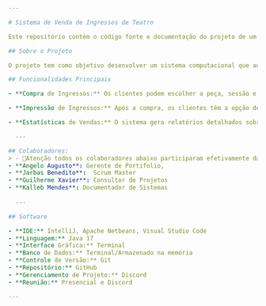 ```yaml
---

# Sistema de Venda de Ingressos de Teatro

Este repositório contém o código fonte e documentação do projeto de um sistema de venda de ingressos para um teatro fictício, desenvolvido como parte do Projeto Integrador do curso de Análise e Desenvolvimento de Sistemas/Engenharia de Software da Faculdade SENAI FATESG.

## Sobre o Projeto

O projeto tem como objetivo desenvolver um sistema computacional que automatize e gerencie a venda de ingressos para o Teatro ABC. O sistema permite aos clientes selecionar peças teatrais, sessões (manhã, tarde, noite) e áreas de assentos (plateia A, plateia B, camarote, frisa, balcão nobre) através de uma interface intuitiva. Além disso, oferece funcionalidades para imprimir comprovantes de ingressos e gerar estatísticas detalhadas de vendas.

## Funcionalidades Principais

- **Compra de Ingressos:** Os clientes podem escolher a peça, sessão e área de assento desejadas, efetuando a compra através do sistema informando o CPF.

- **Impressão de Ingressos:** Após a compra, os clientes têm a opção de imprimir o comprovante de ingresso diretamente na plataforma.

- **Estatísticas de Vendas:** O sistema gera relatórios detalhados sobre o desempenho das vendas, incluindo análises sobre popularidade de peças, ocupação de poltronas, lucratividade por sessão e peça.

  ---

## Colaboradores:
> - 🚨Atenção todos os colaboradores abaixo participaram efetivamente da parte de Desenvolvimento, Analise e Testador do Sistema
- **Angelo Augusto**: Gerente de Portifolio,
- **Jarbas Benedito**:  Scrum Master
- **Guilherme Xavier**: Consultor de Projetos
- **Kalleb Mendes**: Documentador de Sistemas
  
  ---

## Software

- **IDE:** IntelliJ, Apache Netbeans, Visual Studio Code
- **Linguagem:** Java 17
- **Interface Gráfica:** Terminal
- **Banco de Dados:** Terminal/Armazenado na memória
- **Controle de Versão:** Git
- **Repositório:** GitHub
- **Gerenciamento de Projeto:** Discord
- **Reunião:** Presencial e Discord

---
```


